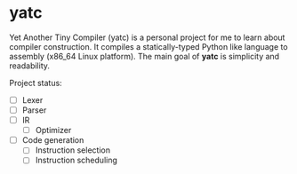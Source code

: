 # yatc

Yet Another Tiny Compiler (yatc) is a personal project for me to learn about
compiler construction. It compiles a statically-typed Python like language to
assembly (x86_64 Linux platform). The main goal of **yatc** is simplicity and
readability.

Project status:

- [ ] Lexer
- [ ] Parser
- [ ] IR
    - [ ] Optimizer
- [ ] Code generation
    - [ ] Instruction selection
    - [ ] Instruction scheduling
